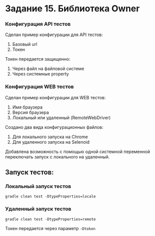 # Задание 15. Библиотека Owner

### Конфигурация API тестов

Сделан пример конфигурации для API тестов:
1. Базовый url
2. Токен

Токен передается защищенно:
1. Через файл на файловой системе
2. Через системные property

### Конфигурация WEB тестов

Сделан пример конфигурации для WEB тестов:
1. Имя браузера
2. Версия браузера
3. Локальный или удаленный (RemoteWebDriver)

Создано два вида конфигурационных файлов:
1. Для локального запуска на Chrome
2. Для удаленного запуска на Selenoid

Добавлена возможность с помощью одной системной переменной переключать запуск с локального на удаленный.

## Запуск тестов:

### Локальный запуск тестов

```
gradle clean test -DtypeProperties=locale
```

### Удаленный запуск тестов

```
gradle clean test -DtypeProperties=remote
```

Токен передается через параметр <code>-Dtoken</code>
